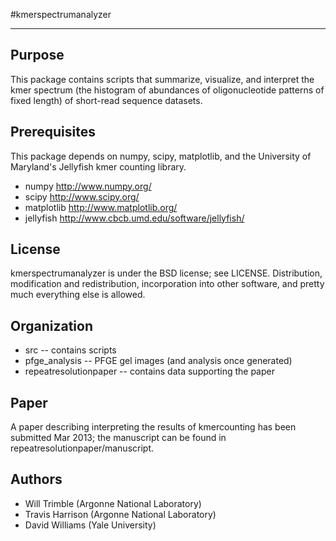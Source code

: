 #kmerspectrumanalyzer
***

## Purpose
This package contains scripts that summarize, visualize, and 
interpret the kmer spectrum (the histogram of abundances of 
oligonucleotide patterns of fixed length) of short-read 
sequence datasets.  

## Prerequisites
This package depends on numpy, scipy, matplotlib, and 
the University of Maryland's Jellyfish kmer counting library.

*   numpy http://www.numpy.org/
*   scipy http://www.scipy.org/
*   matplotlib http://www.matplotlib.org/
*   jellyfish http://www.cbcb.umd.edu/software/jellyfish/

## License
kmerspectrumanalyzer is under the BSD license; see LICENSE.
Distribution, modification and redistribution, incorporation
into other software, and pretty much everything else is allowed.

## Organization
*   src    -- contains scripts
*   pfge_analysis  -- PFGE gel images (and analysis once generated)
*   repeatresolutionpaper  -- contains data supporting the paper

## Paper
A paper describing interpreting the results of kmercounting has
been submitted Mar 2013; the manuscript can be found in 
repeatresolutionpaper/manuscript.

## Authors
*   Will Trimble (Argonne National Laboratory)
*   Travis Harrison (Argonne National Laboratory)
*   David Williams (Yale University)
